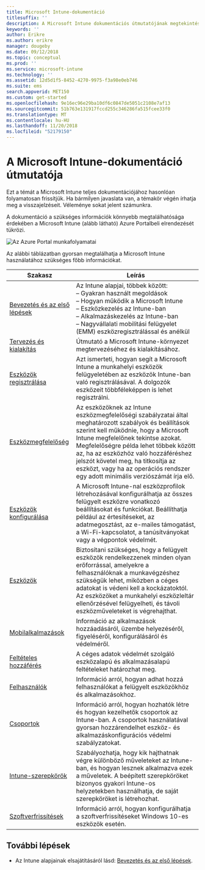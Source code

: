```yaml
---
title: Microsoft Intune-dokumentáció
titlesuffix: ''
description: A Microsoft Intune dokumentációs útmutatójának megtekintése.
keywords: ''
author: Erikre
ms.author: erikre
manager: dougeby
ms.date: 09/12/2018
ms.topic: conceptual
ms.prod: ''
ms.service: microsoft-intune
ms.technology: ''
ms.assetid: 12d5d1f5-8452-4270-9975-f3a98e0eb746
ms.suite: ems
search.appverid: MET150
ms.custom: get-started
ms.openlocfilehash: 9e16ec96e29ba10df6c0847de5051c2108e7af13
ms.sourcegitcommit: 51b763e131917fccd255c346286fa515fcee33f0
ms.translationtype: MT
ms.contentlocale: hu-HU
ms.lasthandoff: 11/20/2018
ms.locfileid: "52179150"
---
```

# <a name="microsoft-intune-documentation-guide"></a>A Microsoft Intune-dokumentáció útmutatója

Ezt a témát a Microsoft Intune teljes dokumentációjához hasonlóan folyamatosan frissítjük. Ha bármilyen javaslata van, a témakör végén írhatja meg a visszajelzéseit. Véleménye sokat jelent számunkra.

A dokumentáció a szükséges információk könnyebb megtalálhatósága érdekében a Microsoft Intune (alább látható) Azure Portalbeli elrendezését tükrözi.

![Az Azure Portal munkafolyamatai](./media/azure-portal-workloads.png)

Az alábbi táblázatban gyorsan megtalálhatja a Microsoft Intune használatához szükséges főbb információkat.

| Szakasz                                                      | Leírás                                                                                                                                                                                                                                                                                      |
|--------------------------------------------------------------|--------------------------------------------------------------------------------------------------------------------------------------------------------------------------------------------------------------------------------------------------------------------------------------------------|
| [Bevezetés és az első lépések](introduction-intune.md)       | Az Intune alapjai, többek között:<br /> – Gyakran használt megoldások<br /> – Hogyan működik a Microsoft Intune<br /> – Eszközkezelés az Intune-ban<br /> – Alkalmazáskezelés az Intune-ban<br /> – Nagyvállalati mobilitási felügyelet (EMM) eszközregisztrálással és anélkül                                                         |
| [Tervezés és kialakítás](planning-guide.md)                         | Útmutató a Microsoft Intune-környezet megtervezéséhez és kialakításához.                                                                                                                                                                                                             |
| [Eszközök regisztrálása](device-enrollment.md)                    | Azt ismerteti, hogyan segít a Microsoft Intune a munkahelyi eszközök felügyeletében az eszközök Intune-ban való regisztrálásával. A dolgozók eszközeit többféleképpen is lehet regisztrálni.                                                                                                         |
| [Eszközmegfelelőség](device-compliance.md)                    | Az eszközöknek az Intune eszközmegfelelőségi szabályzatai által meghatározott szabályok és beállítások szerint kell működnie, hogy a Microsoft Intune megfelelőnek tekintse azokat. Megfelelőségre példa lehet többek között az, ha az eszközhöz való hozzáféréshez jelszót követel meg, ha titkosítja az eszközt, vagy ha az operációs rendszer egy adott minimális verziószámát írja elő. |
| [Eszközök konfigurálása](device-profiles.md)                   | A Microsoft Intune-nal eszközprofilok létrehozásával konfigurálhatja az összes felügyelt eszközre vonatkozó beállításokat és funkciókat. Beállíthatja például az értesítéseket, az adatmegosztást, az e-mailes támogatást, a Wi-Fi-kapcsolatot, a tanúsítványokat vagy a végpontok védelmét.              |
| [Eszközök](device-management.md)                              | Biztosítani szükséges, hogy a felügyelt eszközök rendelkezzenek minden olyan erőforrással, amelyekre a felhasználóknak a munkavégzéshez szükségük lehet, miközben a céges adatokat is védeni kell a kockázatoktól. Az eszközöket a munkahelyi eszközleltár ellenőrzésével felügyelheti, és távoli eszközműveleteket is végrehajthat.                                                      |
| [Mobilalkalmazások](app-management.md)                             | Információ az alkalmazások hozzáadásáról, üzembe helyezéséről, figyeléséről, konfigurálásáról és védelméről.                                                                                                                                                                                                                             |
| [Feltételes hozzáférés](conditional-access.md)                  | A céges adatok védelmét szolgáló eszközalapú és alkalmazásalapú feltételeket határozhat meg.                                                                                                                                                                                                            |
| [Felhasználók](users-add.md)                                        | Információ arról, hogyan adhat hozzá felhasználókat a felügyelt eszközökhöz és alkalmazásokhoz.                                                                                                                                                                                                                                           |
| [Csoportok](groups-get-started.md)                              | Információ arról, hogyan hozhatók létre és hogyan kezelhetők csoportok az Intune-ban. A csoportok használatával gyorsan hozzárendelhet eszköz- és alkalmazáskonfigurációs védelmi szabályzatokat.                                                                                                                                             |
| [Intune-szerepkörök](role-based-access-control.md)                 | Szabályozhatja, hogy kik hajthatnak végre különböző műveleteket az Intune-ban, és hogyan lesznek alkalmazva ezek a műveletek. A beépített szerepköröket bizonyos gyakori Intune-os helyzetekben használhatja, de saját szerepköröket is létrehozhat.                                                                                 |
| [Szoftverfrissítések](windows-update-for-business-configure.md) | Információ arról, hogyan konfigurálhatja a szoftverfrissítéseket Windows 10-es eszközök esetén.                                                                                                                                                                                                                                  |

## <a name="next-steps"></a>További lépések

- Az Intune alapjainak elsajátításáról lásd: [Bevezetés és az első lépések](introduction-intune.md).
